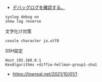 


-  [デバッグログを確認する。](https://network.yamaha.com/setting/router_firewall/ts_router/server_release#point02)

```
syslog debug on
show log reverse
```

文字化け対策
```
cosole character ja.utf8
```


SSH設定
```
Host 192.168.0.1
KexAlgorithms +diffie-hellman-group1-sha1
```
- https://lowreal.net/2021/10/01/1

<!--stackedit_data:
eyJoaXN0b3J5IjpbNDQ2MzE4NTI2LDY1NTUyNjg0MywtMjU0OD
U3MjI0XX0=
-->